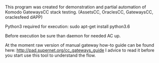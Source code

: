 This program was created for demonstration and partial automation of Komodo GatewaysCC stack testing. (AssetsCC, OraclesCC, GatewaysCC, oraclesfeed dAPP)

Python3 required for execution: sudo apt-get install python3.6

Before execution be sure than daemon for needed AC up.

At the moment raw version of manual gateway how-to guide can be found here: http://pad.supernet.org/cc_gateways_guide I advice to read it before you start use this tool to understand the flow.
